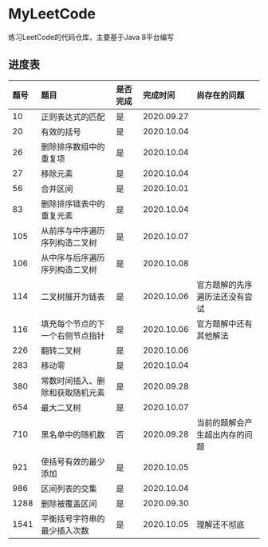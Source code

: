 # MyLeetCode
练习LeetCode的代码仓库，主要基于Java 8平台编写

## 进度表

|题号|题目|是否完成|完成时间|尚存在的问题|
|:----|:----|:----|:----|:----|
|10|正则表达式的匹配|是|2020.09.27||
|20|有效的括号|是|2020.10.04||
|26|删除排序数组中的重复项|是|2020.10.04||
|27|移除元素|是|2020.10.04||
|56|合并区间|是|2020.10.01||
|83|删除排序链表中的重复元素|是|2020.10.04||
|105|从前序与中序遍历序列构造二叉树|是|2020.10.07||
|106|从中序与后序遍历序列构造二叉树|是|2020.10.08||
|114|二叉树展开为链表|是|2020.10.06|官方题解的先序遍历法还没有尝试|
|116|填充每个节点的下一个右侧节点指针|是|2020.10.06|官方题解中还有其他解法|
|226|翻转二叉树|是|2020.10.06||
|283|移动零|是|2020.10.04||
|380|常数时间插入、删除和获取随机元素|是|2020.09.28||
|654|最大二叉树|是|2020.10.07||
|710|黑名单中的随机数|否|2020.09.28|当前的题解会产生超出内存的问题|
|921|使括号有效的最少添加|是|2020.10.05||
|986|区间列表的交集|是|2020.10.04||
|1288|删除被覆盖区间|是|2020.09.30||
|1541|平衡括号字符串的最少插入次数|是|2020.10.05|理解还不彻底|
